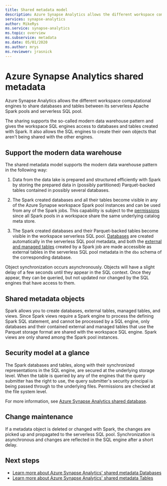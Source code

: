 ```yaml
---
title: Shared metadata model 
description: Azure Synapse Analytics allows the different workspace computational engines to share databases and tables between its serverless Apache Spark pools, serverless SQL pool, and dedicated SQL pools. 
services: synapse-analytics
author: MikeRys 
ms.service: synapse-analytics
ms.topic: overview
ms.subservice: metadata
ms.date: 05/01/2020
ms.author: mrys
ms.reviewer: jrasnick
---
```


# Azure Synapse Analytics shared metadata

Azure Synapse Analytics allows the different workspace computational engines to share databases and tables between its serverless Apache Spark pools and serverless SQL pool.

The sharing supports the so-called modern data warehouse pattern and gives the workspace SQL engines access to databases and tables created with Spark. It also allows the SQL engines to create their own objects that aren't being shared with the other engines.

## Support the modern data warehouse

The shared metadata model supports the modern data warehouse pattern in the following way:

1. Data from the data lake is prepared and structured efficiently with Spark by storing the prepared data in (possibly partitioned) Parquet-backed tables contained in possibly several databases.

2. The Spark created databases and all their tables become visible in any of the Azure Synapse workspace Spark pool instances and can be used from any of the Spark jobs. This capability is subject to the [permissions](#security-model-at-a-glance) since all Spark pools in a workspace share the same underlying catalog meta store.

3. The Spark created databases and their Parquet-backed tables become visible in the workspace serverless SQL pool. [Databases](database.md) are created automatically in the serverless SQL pool metadata, and both the [external and managed tables](table.md) created by a Spark job are made accessible as external tables in the serverless SQL pool metadata in the `dbo` schema of the corresponding database. 

<!--[INSERT PICTURE]-->

<!--__Figure 1 -__ Supporting the Modern Data Warehouse Pattern with shared metadata-->

Object synchronization occurs asynchronously. Objects will have a slight delay of a few seconds until they appear in the SQL context. Once they appear, they can be queried, but not updated nor changed by the SQL engines that have access to them.

## Shared metadata objects

Spark allows you to create databases, external tables, managed tables, and views. Since Spark views require a Spark engine to process the defining Spark SQL statement, and cannot be processed by a SQL engine, only databases and their contained external and managed tables that use the Parquet storage format are shared with the workspace SQL engine. Spark views are only shared among the Spark pool instances.

## Security model at a glance

The Spark databases and tables, along with their synchronized representations in the SQL engine, are secured at the underlying storage level. When the table is queried by any of the engines that the query submitter has the right to use, the query submitter's security principal is being passed through to the underlying files. Permissions are checked at the file system level.

For more information, see [Azure Synapse Analytics shared database](database.md).

## Change maintenance

If a metadata object is deleted or changed with Spark, the changes are picked up and propagated to the serverless SQL pool. Synchronization is asynchronous and changes are reflected in the SQL engine after a short delay.

## Next steps

- [Learn more about Azure Synapse Analytics' shared metadata Databases](database.md)
- [Learn more about Azure Synapse Analytics' shared metadata Tables](table.md)

